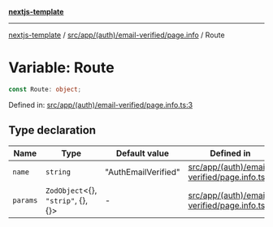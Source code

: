 [**nextjs-template**](../../../../../../README.md)

---

[nextjs-template](../../../../../../README.md) / [src/app/(auth)/email-verified/page.info](../README.md) / Route

# Variable: Route

```ts
const Route: object;
```

Defined in: [src/app/(auth)/email-verified/page.info.ts:3](<https://github.com/Its-Satyajit/nextjs-template/blob/main/src/app/(auth)/email-verified/page.info.ts#L3>)

## Type declaration

| Name                         | Type                                       | Default value       | Defined in                                                                                                                                                                                    |
| ---------------------------- | ------------------------------------------ | ------------------- | --------------------------------------------------------------------------------------------------------------------------------------------------------------------------------------------- |
| <a id="name"></a> `name`     | `string`                                   | "AuthEmailVerified" | [src/app/(auth)/email-verified/page.info.ts:4](<https://github.com/Its-Satyajit/nextjs-template/blob/main/src/app/(auth)/email-verified/page.info.ts#L4>) |
| <a id="params"></a> `params` | `ZodObject`\<\{\}, `"strip"`, \{\}, \{\}\> | -                   | [src/app/(auth)/email-verified/page.info.ts:5](<https://github.com/Its-Satyajit/nextjs-template/blob/main/src/app/(auth)/email-verified/page.info.ts#L5>) |
